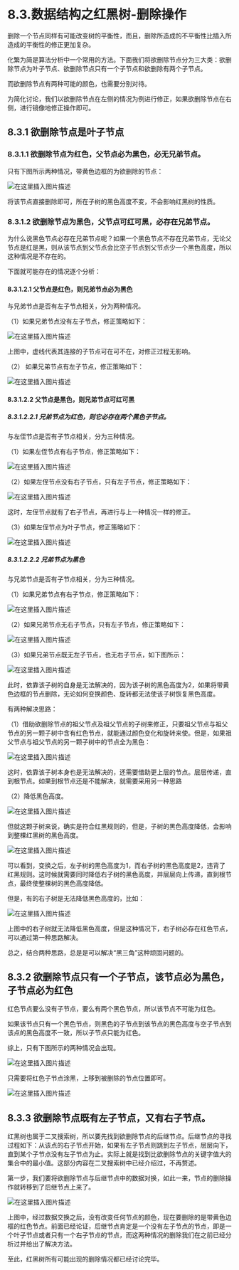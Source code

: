 # 8.3.数据结构之红黑树-删除操作

删除一个节点同样有可能改变树的平衡性，而且，删除所造成的不平衡性比插入所造成的平衡性的修正更加复杂。

化繁为简是算法分析中一个常用的方法。下面我们将欲删除节点分为三大类：欲删除节点为叶子节点、欲删除节点只有一个子节点和欲删除有两个子节点。

而欲删除节点有两种可能的颜色，也需要分别对待。

为简化讨论，我们以欲删除节点在左侧的情况为例进行修正，如果欲删除节点在右侧，进行镜像地修正操作即可。

## 8.3.1 欲删除节点是叶子节点

### 8.3.1.1 欲删除节点为红色，父节点必为黑色，必无兄弟节点。

只有下图所示两种情况，带黄色边框的为欲删除的节点：

![在这里插入图片描述](截图/8.3-1.png)

将该节点直接删除即可，所在子树的黑色高度不变，不会影响红黑树的性质。

### 8.3.1.2 欲删除节点为黑色，父节点可红可黑，必存在兄弟节点。

为什么说黑色节点必存在兄弟节点呢？如果一个黑色节点不存在兄弟节点，无论父节点是红是黑，则从该节点到父节点会比空子节点到父节点少一个黑色高度，所以这种情况是不存在的。

下面就可能存在的情况逐个分析：

#### 8.3.1.2.1 父节点是红色，则兄弟节点必为黑色

 与兄弟节点是否有左子节点相关，分为两种情况。      

（1）如果兄弟节点没有左子节点，修正策略如下：

![在这里插入图片描述](截图/8.3-2.png)

上图中，虚线代表其连接的子节点可在可不在，对修正过程无影响。

（2） 如果兄弟节点有左子节点，修正策略如下：

![在这里插入图片描述](截图/8.3-3.png)

#### 8.3.1.2.2 父节点是黑色，则兄弟节点可红可黑

##### 8.3.1.2.2.1 兄弟节点为红色，则它必存在两个黑色子节点。

与左侄节点是否有子节点相关，分为三种情况。

（1）如果左侄节点有右子节点，修正策略如下：

![在这里插入图片描述](截图/8.3-4.png)

（2）如果左侄节点没有右子节点，只有左子节点，修正策略如下：

![在这里插入图片描述](截图/8.3-5.png)

这时，左侄节点就有了右子节点，再进行与上一种情况一样的修正。

（3）如果左侄节点为叶子节点，修正策略如下：

![在这里插入图片描述](截图/8.3-6.png)

##### 8.3.1.2.2.2 兄弟节点为黑色

与兄弟节点是否有子节点相关，分为三种情况。

（1）如果兄弟节点有右子节点，修正策略如下：

![在这里插入图片描述](截图/8.3-7.png)

（2）如果兄弟节点无右子节点，只有左子节点，修正策略如下：

![在这里插入图片描述](截图/8.3-8.png)

（3）如果兄弟节点既无左子节点，也无右子节点，如下图所示：

![在这里插入图片描述](截图/8.3-9.png)

此时，依靠该子树的自身是无法解决的，因为该子树的黑色高度为2，如果将带黄色边框的节点删除，无论如何变换颜色、旋转都无法使该子树恢复黑色高度。

有两种解决思路：

（1）借助欲删除节点的祖父节点及祖父节点的子树来修正，只要祖父节点与祖父节点的另一颗子树中含有红色节点，就能通过颜色变化和旋转来使。但是，如果祖父节点与祖父节点的另一颗子树中的节点全为黑色：

![在这里插入图片描述](截图/8.3-10.png)

这时，依靠该子树本身也是无法解决的，还需要借助更上层的节点。层层传递，直到根节点。如果到根节点还是不能解决，就需要采用另一种思路

（2）降低黑色高度。

![在这里插入图片描述](截图/8.3-11.png)

但就这颗子树来说，确实是符合红黑规则的，但是，子树的黑色高度降低，会影响到整棵红黑树的黑色高度。

![在这里插入图片描述](截图/8.3-12.png)

可以看到，变换之后，左子树的黑色高度为1，而右子树的黑色高度是2，违背了红黑规则。这时候就需要同时降低右子树的黑色高度，并层层向上传递，直到根节点，最终使整棵树的黑色高度降低。

但是，有的右子树是无法降低黑色高度的，比如：

![在这里插入图片描述](截图/8.3-13.png)

上图中的右子树就无法降低黑色高度，但是这种情况下，右子树必存在红色节点，可以通过第一种思路解决。

总之，结合两种思路，总是是可以解决“黑三角”这种顽固问题的。

## 8.3.2 欲删除节点只有一个子节点，该节点必为黑色，子节点必为红色

红色节点要么没有子节点，要么有两个黑色节点，所以该节点不可能为红色。

如果该节点只有一个黑色节点，则黑色的子节点到该节点的黑色高度与空子节点到该点的黑色高度不一致，所以子节点只能为红色。

综上，只有下图所示的两种情况会出现。

![在这里插入图片描述](截图/8.3-14.png)

只需要将红色子节点涂黑，上移到被删除的节点位置即可。

![在这里插入图片描述](截图/8.3-15.png)

## 8.3.3 欲删除节点既有左子节点，又有右子节点。

红黑树也属于二叉搜索树，所以要先找到欲删除节点的后继节点。后继节点的寻找过程如下：从该点的右子节点开始，如果有左子节点则跳到左子节点，层层向下，直到某个子节点没有左子节点为止。实际上就是找到比欲删除节点的关键字值大的集合中的最小值。这部分内容在二叉搜索树中已经介绍过，不再赘述。

第一步，我们要将欲删除节点与后继节点中的数据对换，如此一来，节点的删除操作就转移到了后继节点上来了。

![在这里插入图片描述](截图/8.3-16.png)

上图中，经过数据交换之后，没有改变任何节点的颜色，现在要删除的是带黄色边框的红色节点。前面已经论证，后继节点肯定是一个没有左子节点的节点，即是一个叶子节点或者只有一个右子节点的节点，而这两种情况的删除我们在之前已经分析过并给出了解决方法。

至此，红黑树所有可能出现的删除情况都已经讨论完毕。